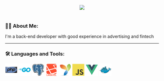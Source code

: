 <div id="header" align="center">
  <img src="https://media.giphy.com/media/MGdfeiKtEiEPS/giphy.gif" width=200"/>
</div>

<div id="badges" align="center">
  <img src="https://komarev.com/ghpvc/?username=korobkabogdan&style=flat-square&color=blue" alt=""/>
</div>
                                                                                                  
### :man_technologist: About Me: 
I'm a back-end developer with good experience in advertising and fintech
                                                                                                  
---

### :hammer_and_wrench: Languages and Tools:
<div>
  <img src="https://github.com/devicons/devicon/blob/master/icons/php/php-original.svg" title="PHP" alt="PHP" width="40" height="40"/>
  <img src="https://github.com/devicons/devicon/blob/master/icons/go/go-original-wordmark.svg" title="GO" alt="GO" width="40" height="40"/>
  <img src="https://github.com/devicons/devicon/blob/master/icons/postgresql/postgresql-original.svg" title="PostgreSQL" alt="PostgreSQL" width="40" height="40"/>
  <img src="https://github.com/devicons/devicon/blob/master/icons/laravel/laravel-plain-wordmark.svg" title="Laravel" alt="Laravel" width="40" height="40"/>
  <img src="https://github.com/devicons/devicon/blob/master/icons/yii/yii-original.svg" title="Yii" alt="Yii" width="40" height="40"/>
  <img src="https://github.com/devicons/devicon/blob/master/icons/javascript/javascript-original.svg" title="JavaScript" alt="JavaScript" width="40" height="40"/>
  <img src="https://github.com/devicons/devicon/blob/master/icons/vuejs/vuejs-original.svg" title="VueJS" alt="VueJS" width="40" height="40"/>
  <img src="https://github.com/devicons/devicon/blob/master/icons/docker/docker-original.svg" title="Docker" alt="Docker" width="40" height="40"/>
</div>
